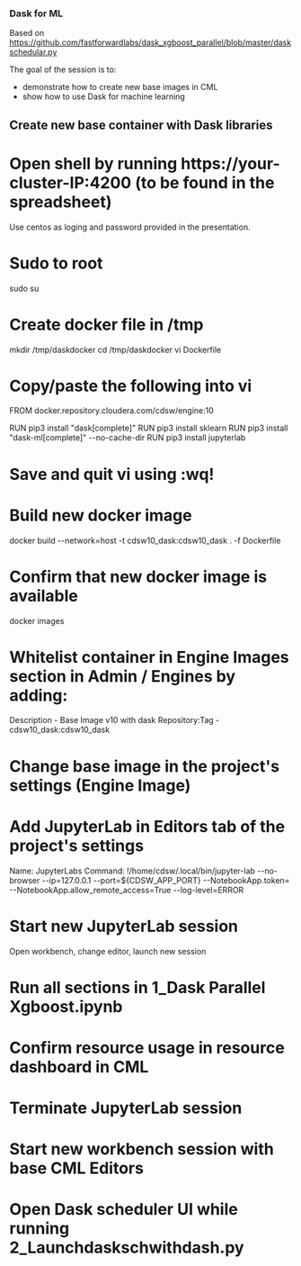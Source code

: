 ### Dask for ML
Based on https://github.com/fastforwardlabs/dask_xgboost_parallel/blob/master/daskschedular.py

The goal of the session is to:
- demonstrate how to create new base images in CML
- show how to use Dask for machine learning

## Create new base container with Dask libraries
# Open shell by running https://your-cluster-IP:4200 (to be found in the spreadsheet)
Use centos as loging and password provided in the presentation.

# Sudo to root
sudo su

# Create docker file in /tmp
mkdir /tmp/daskdocker
cd /tmp/daskdocker
vi Dockerfile

# Copy/paste the following into vi
FROM docker.repository.cloudera.com/cdsw/engine:10

RUN pip3 install "dask[complete]"
RUN pip3 install sklearn
RUN pip3 install "dask-ml[complete]" --no-cache-dir
RUN pip3 install jupyterlab


# Save and quit vi using :wq!

# Build new docker image
docker build --network=host -t cdsw10_dask:cdsw10_dask . -f Dockerfile

# Confirm that new docker image is available
docker images

# Whitelist container in Engine Images section in Admin / Engines by adding:
Description - Base Image v10 with dask
Repository:Tag - cdsw10_dask:cdsw10_dask

# Change base image in the project's settings (Engine Image)

# Add JupyterLab in Editors tab of the project's settings
Name: JupyterLabs
Command:
!/home/cdsw/.local/bin/jupyter-lab --no-browser --ip=127.0.0.1 --port=${CDSW_APP_PORT} --NotebookApp.token= --NotebookApp.allow_remote_access=True --log-level=ERROR

# Start new JupyterLab session
Open workbench, change editor, launch new session

# Run all sections in 1_Dask Parallel Xgboost.ipynb

# Confirm resource usage in resource dashboard in CML

# Terminate JupyterLab session

# Start new workbench session with base CML Editors

# Open Dask scheduler UI while running 2_Launchdaskschwithdash.py
